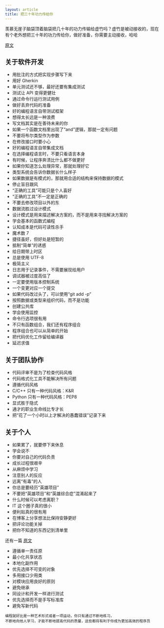 ```yaml
---
layout: article
title: 把三十年功力传给你
---
```

羡慕无崖子脑袋顶着脑袋把几十年的功力传输给虚竹吗？虚竹是被动接收的，现在有个老外想把三十年的功力传给你，做好准备，你需要主动接收，哈哈

[原文](https://blog.juliobiason.net/thoughts/things-i-learnt-the-hard-way/)


## 关于软件开发

- 用批注的方式把实现步骤写下来
- 用好 Gherkin
- 单元测试还不够，最好还要有集成测试
- 测试让 API 变得更健壮
- 通过命令行运行测试用例
- 做好丢弃代码的准备
- 好的编程语言自带测试框架
- 想得太长远是一种浪费
- 写文档其实是在善待未来的你
- 如果一个函数文档里出现了“and”逻辑，那就一定有问题
- 不要将布尔类型作为参数
- 在修改接口时要小心
- 好的编程语言自带集成文档
- 在选择编程语言时，不要只看语言本身
- 有时候，让程序奔溃比什么都不做更好
- 如果你知道怎么处理异常，那就处理好它
- 类型系统会告诉你数据长什么样子
- 如果数据是有模式的，那就用合适的结构来保持数据的模式
- 停止盲目跟风
- “正确的工具”可能只是个人喜好
- “正确的工具”不一定是正确的
- 不要去修改项目以外的东
- 数据流胜过设计模式
- 设计模式是用来描述解决方案的，而不是用来寻找解决方案的
- 学会基本的函数式编程
- 认知成本是代码可读性杀手
- 魔术数 7
- 捷径虽好，但好处是短暂的
- 抵制“简单”的诱惑
- 给日期带上时区
- 总是使用 UTF-8
- 极简主义
- 日志用于记录事件，不需要展现给用户
- 调试器被过度高估了
- 一定要使用版本控制系统
- 一个变更对应一个提交
- 如果代码改过头了，可以使用“git add -p”
- 按照数据或类型来组织代码，而不是功能
- 创建公共库
- 学会使用监控
- 命令行选项很有用
- 不只有函数组合，我们还有程序组合
- 程序组合也可以从简单的开始
- 把代码优化工作留给编译器
- 延迟求值


## 关于团队协作

- 代码评审不是为了检查代码风格
- 代码格式化工具不能解决所有问题
- 遵循代码风格
- C/C++ 只有一种代码风格：K&R
- Python 只有一种代码风格：PEP8
- 显式胜于隐式
- 通才的职业生命线比专才长
- 把“花了一个小时以上才解决的愚蠢错误”记录下来


## 关于个人

- 如果累了，就要停下来休息
- 学会说不
- 你要对自己的代码负责
- 成长过程很艰辛
- 从麻烦中学习
- 注意别人的反应
- 远离“有毒”的人
- 你总是要经历“英雄项目”
- 不要把“英雄项目”和“英雄综合症”混淆起来了
- 什么时候可以考虑离职？
- IT 这个圈子真的很小
- 便利贴真的很有用
- 在博客上分享想法比保持安静更好
- 把评论功能关掉
- 把你不知道的东西记到清单里


还有一篇
[原文](https://cdiggins.github.io/blog/programming-tips.html)

- 遵循单一责任原
- 最小化共享状态
- 本地化副作用
- 优先选择不可变的对象
- 多用接口少用类
- 对模块应用良好的原则
- 避免继承
- 同设计和开发一样进行测试
- 优先选择而不是手写标准库
- 避免写新代码

```
编程就好比是一种艺术形式或者一项运动，你只有通过不断地练习，
不断地向他人学习，才能不断地提高代码的质量，这些都将有利于你成为更加高效的程序员
```